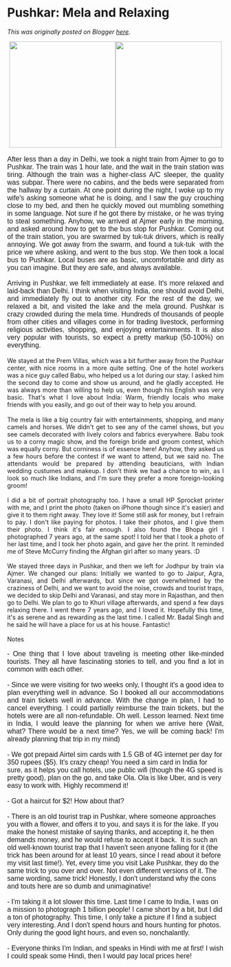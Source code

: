 # Pushkar: Mela and Relaxing

*This was originally posted on Blogger [here](https://photopensieve.blogspot.com/2018/11/pushkar-mela-and-relaxing.html)*.

<div style="text-align: center;"><span style="font-family: arial; font-size: medium;"><img alt="" id="id_d4c3_300c_bd00_64ae" src="https://blogger.googleusercontent.com/img/b/R29vZ2xl/AVvXsEgo7uTnuIqiv2b9i3KHTMppXewoL48uOEns8hDCoDmha9vg5J4PBp08I0bFLlg0XNFasrbXChmTRfPUNG7N0FxlpIjk0u8bth3Dv7cxhYWwOkCQ9VL8U4AsifO8FcFQkbMwZHYsd0yKSNSg/s5000/%255BUNSET%255D" style="height: auto; width: 247px;" title="" /><img alt="" id="id_bcf2_8f95_b9e6_70f4" src="https://blogger.googleusercontent.com/img/b/R29vZ2xl/AVvXsEilx_3AqS4ojx22uN7rfV9lwLH5qxsHej6Kx_rTLskPtSQVIXuTsCVySJv2fXYzOV5EmZtRxFoxbv5nhttjg69Pm_ibcIP-1CTVG3U04LPIrLCPbyeyJmMrGsEd1DAS9jmULSn1wq_zte7p/s5000/%255BUNSET%255D" style="height: auto; width: 247px;" title="" /><br /><br /></span></div><div style="text-align: justify;"><span style="font-family: arial; font-size: medium;">After less than a day in Delhi, we took a night train from Ajmer to go to Pushkar. The train was 1 hour late, and the wait in the train station was tiring. Although the train was a higher-class A/C sleeper, the quality was subpar. There were no cabins, and the beds were separated from the hallway by a curtain. At one point during the night, I woke up to my wife's asking someone what he is doing, and I saw the guy crouching close to my bed, and then he quickly moved out mumbling something in some language. Not sure if he got there by mistake, or he was trying to steal something. Anyhow, we arrived at Ajmer early in the morning, and asked around how to get to the bus stop for Pushkar. Coming out of the train station, you are swarmed by tuk-tuk drivers, which is really annoying. We got away from the swarm, and found a tuk-tuk &nbsp;with the price we where asking, and went to the bus stop. We then took a local bus to Pushkar. Local buses are as basic, uncomfortable and dirty as you can imagine. But they are safe, and always available.&nbsp;</span></div><div style="text-align: justify;"><span style="font-family: arial; font-size: medium;"><br /></span></div><div style="text-align: justify;"><span style="font-family: arial; font-size: medium;">Arriving in Pushkar, we felt immediately at ease. It's more relaxed and laid-back than Delhi. I think when visiting India, one should avoid Delhi, and immediately fly out to another city. For the rest of the day, we relaxed a bit, and visited the lake and the mela ground. Pushkar is crazy crowded during the mela time. Hundreds of thousands of people from other cities and villages come in for trading livestock, performing religious activities, shopping, and enjoying entertainments. It is also very popular with tourists, so expect a pretty markup (50-100%) on everything.&nbsp;</span></div><div style="text-align: justify;"><span style="font-family: arial; font-size: medium;"><br /></span></div><div style="text-align: justify;"><span>We stayed at the Prem Villas, which was a bit further away from the Pushkar center, with nice rooms in a more quite setting. One of the hotel workers was a nice guy called Babu, who helped us a lot during our stay. I asked him the second day to come and show us around, and he gladly accepted. He was always more than willing to help us, even though his English was very basic. That's what I love about India: Warm, friendly locals who make friends with you easily, and go out of their way to help you around.&nbsp;</span></div><div style="text-align: justify;"><span style="font-family: arial; font-size: medium;"><br /></span></div><div style="text-align: justify;"><span>The mela is like a big country fair with entertainments, shopping, and many camels and horses. We didn't get to see any of the camel shows, but you see camels decorated with lively colors and fabrics everywhere. Babu took us to a corny magic show, and the foreign bride and groom contest, which was equally corny. But corniness is of essence here! Anyhow, they asked us a few hours before the contest if we want to attend, but we said no. The attendants would be prepared by attending beauticians, with Indian wedding custumes and makeup. I don't think we had a chance to win, as I look so much like Indians, and I'm sure they prefer a more foreign-looking groom!</span></div><div style="text-align: justify;"><span><br /></span></div><div style="text-align: justify;"><span>I did a bit of portrait photography too. I have a small HP Sprocket printer with me, and I print the photo (taken on iPhone though since it's easier) and give it to them right away. They love it! Some still ask for money, but I refrain to pay. I don't like paying for photos. I take their photos, and I give them their photo. I think it's fair enough. I also found the Bhopa girl I photographed 7 years ago, at the same spot! I told her that I took a photo of her last time, and I took her photo again, and gave her the print. It reminded me of Steve McCurry finding the Afghan girl after so many years. :D</span></div><div style="text-align: justify;"><span><br /></span></div><div style="text-align: justify;"><span>We stayed three days in Pushkar, and then we left for Jodhpur by train via Ajmer. We changed our plans: Initially we wanted to go to Jaipur, Agra, Varanasi, and Delhi afterwards, but since we got overwhelmed by the craziness of Delhi, and we want to avoid the noise, crowds and tourist traps, we decided to skip Delhi and Varanasi, and stay more in Rajasthan, and then go to Delhi. We plan to go to Khuri village afterwards, and spend a few days relaxing there. I went there 7 years ago, and I loved it. Hopefully this time, it's as serene and as rewarding as the last time. I called Mr. Badal Singh and he said he will have a place for us at his house. Fantastic!</span></div><div style="text-align: justify;"><span><br /></span></div><div style="text-align: justify;"><span>Notes</span></div><div style="text-align: justify;"><span><br /></span></div><div style="text-align: justify;"><span style="font-family: arial; font-size: medium;">- One thing that I love about traveling is meeting other like-minded tourists. They all have fascinating stories to tell, and you find a lot in common with each other.</span></div><div style="text-align: justify;"><span style="font-family: arial; font-size: medium;"><br /></span></div><div style="text-align: justify;"><span style="font-family: arial; font-size: medium;">- Since we were visiting for two weeks only, I thought it's a good idea to plan everything well in advance. So I booked all our accommodations and train tickets well in advance. With the change in plan, I had to cancel everything. I could partially reimburse the train tickets, but the hotels were are all non-refundable. Oh well. Lesson learned. Next time in India, I would leave the planning for when we arrive here (Wait, what? There would be a next time? Yes, we will be coming back! I'm already planning that trip in my mind)</span></div><div><span style="font-family: arial; font-size: medium;"><br /></span></div><div><span style="font-family: arial; font-size: medium;">- We got prepaid Airtel sim cards with 1.5 GB of 4G internet per day for 350 rupees ($5). It's crazy cheap! You need a sim card in India for sure, as it helps you call hotels, use public wifi (though the 4G speed is pretty good), plan on the go, and take Ola. Ola is like Uber, and is very easy to work with. Highly recommend it!</span></div><div><span style="font-family: arial; font-size: medium;"><br /></span></div><div><span style="font-family: arial; font-size: medium;">- Got a haircut for $2! How about that?</span></div><div><span style="font-family: arial; font-size: medium;"><br /></span></div><div><span style="font-family: arial; font-size: medium;">- There is an old tourist trap in Pushkar, where someone approaches you with a flower, and offers it to you, and says it is for the lake. If you make the honest mistake of saying thanks, and accepting it, he then demands money, and he would refuse to accept it back. &nbsp;It is such an old well-known tourist trap that I haven't seen anyone falling for it (the trick has been around for at least 10 years, since I read about it before my visit last time!). Yet, every time you visit Lake Pushkar, they do the same trick to you over and over. Not even different versions of it. The same wording, same trick! Honestly, I don't understand why the cons and touts here are so dumb and unimaginative!</span></div><div><span style="font-family: arial; font-size: medium;"><br /></span></div><div><span style="font-family: arial; font-size: medium;">- I'm taking it a lot slower this time. Last time I came to India, I was on a mission to photograph 1 billion people! I came short by a bit, but I did a ton of photography. This time, I only take a picture if I find a subject very interesting. And I don't spend hours and hours hunting for photos. Only during the good light hours, and even so, nonchalantly.</span></div><div><span style="font-family: arial; font-size: medium;"><br /></span></div><div><span style="font-family: arial; font-size: medium;">- Everyone thinks I'm Indian, and speaks in Hindi with me at first! I wish I could speak some Hindi, then I would pay local prices here!</span></div>